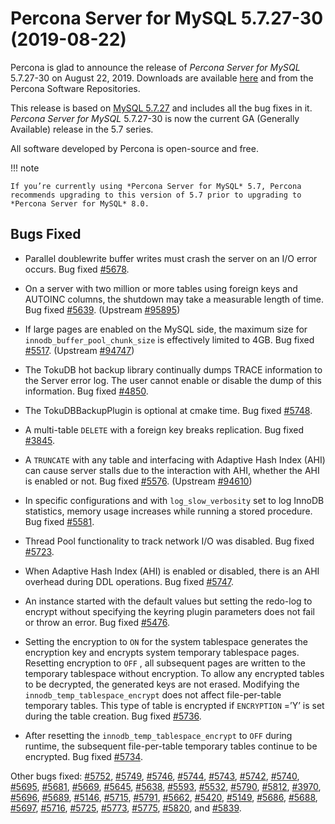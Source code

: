 # Percona Server for MySQL 5.7.27-30 (2019-08-22)

Percona is glad to announce the release of *Percona Server for MySQL* 5.7.27-30 on August 22, 2019. Downloads are available [here](http://www.percona.com/downloads/Percona-Server-5.7/Percona-Server-5.7.27-30/)
and from the Percona Software Repositories.

This release is based on [MySQL 5.7.27](https://dev.mysql.com/doc/relnotes/mysql/5.7/en/news-5-7-27.html) and includes all the bug fixes in it. *Percona Server for MySQL* 5.7.27-30 is now the current GA
(Generally Available) release in the 5.7 series.

All software developed by Percona is open-source and free.

!!! note

    If you’re currently using *Percona Server for MySQL* 5.7, Percona recommends upgrading to this version of 5.7 prior to upgrading to *Percona Server for MySQL* 8.0.

## Bugs Fixed

* Parallel doublewrite buffer writes must crash the server on an I/O error occurs. Bug fixed [#5678](https://jira.percona.com/browse/PS-5678).

* On a server with two million or more tables using foreign keys and AUTOINC columns, the shutdown may take a measurable length of time. Bug fixed [#5639](https://jira.percona.com/browse/PS-5639). (Upstream [#95895](http://bugs.mysql.com/bug.php?id=95895))

* If large pages are enabled on the MySQL side, the maximum size for `innodb_buffer_pool_chunk_size` is effectively limited to 4GB. Bug fixed [#5517](https://jira.percona.com/browse/PS-5517). (Upstream [#94747](http://bugs.mysql.com/bug.php?id=94747))

* The TokuDB hot backup library continually dumps TRACE information to the Server error log. The user cannot enable or disable the dump of this information. Bug fixed [#4850](https://jira.percona.com/browse/PS-4850).

* The TokuDBBackupPlugin is optional at cmake time. Bug fixed [#5748](https://jira.percona.com/browse/PS-5748).

* A multi-table `DELETE` with a foreign key breaks replication. Bug fixed [#3845](https://jira.percona.com/browse/PS-3845).

* A `TRUNCATE` with any table and interfacing with Adaptive Hash Index (AHI) can cause server stalls due to the interaction with AHI, whether the AHI is enabled or not. Bug fixed [#5576](https://jira.percona.com/browse/PS-5576). (Upstream [#94610](http://bugs.mysql.com/bug.php?id=94610))

* In specific configurations and with `log_slow_verbosity` set to log InnoDB statistics, memory usage increases while running a stored procedure.  Bug fixed [#5581](https://jira.percona.com/browse/PS-5581).

* Thread Pool functionality to track network I/O was disabled.  Bug fixed [#5723](https://jira.percona.com/browse/PS-5723).

* When Adaptive Hash Index (AHI) is enabled or disabled, there is an AHI overhead during DDL operations. Bug fixed [#5747](https://jira.percona.com/browse/PS-5747).

* An instance started with the default values but setting the redo-log to encrypt without specifying the keyring plugin parameters does not fail or throw an error. Bug fixed [#5476](https://jira.percona.com/browse/PS-5476).

* Setting the encryption to `ON` for the system tablespace generates the encryption key and encrypts system temporary tablespace pages. Resetting encryption to `OFF` , all subsequent pages are written to the temporary tablespace without encryption. To allow any encrypted tables to be decrypted, the generated keys are not erased. Modifying the `innodb_temp_tablespace_encrypt` does not affect file-per-table temporary tables. This type of table is encrypted if `ENCRYPTION` =’Y’ is set during the table creation. Bug fixed [#5736](https://jira.percona.com/browse/PS-5736).

* After resetting the  `innodb_temp_tablespace_encrypt` to `OFF` during runtime, the subsequent file-per-table temporary tables continue to be encrypted. Bug fixed [#5734](https://jira.percona.com/browse/PS-5734).

Other bugs fixed:
[#5752](https://jira.percona.com/browse/PS-5752),
[#5749](https://jira.percona.com/browse/PS-5749),
[#5746](https://jira.percona.com/browse/PS-5746),
[#5744](https://jira.percona.com/browse/PS-5744),
[#5743](https://jira.percona.com/browse/PS-5743),
[#5742](https://jira.percona.com/browse/PS-5742),
[#5740](https://jira.percona.com/browse/PS-5740),
[#5695](https://jira.percona.com/browse/PS-5695),
[#5681](https://jira.percona.com/browse/PS-5681),
[#5669](https://jira.percona.com/browse/PS-5669),
[#5645](https://jira.percona.com/browse/PS-5645),
[#5638](https://jira.percona.com/browse/PS-5638),
[#5593](https://jira.percona.com/browse/PS-5593),
[#5532](https://jira.percona.com/browse/PS-5532),
[#5790](https://jira.percona.com/browse/PS-5790),
[#5812](https://jira.percona.com/browse/PS-5812),
[#3970](https://jira.percona.com/browse/PS-3970),
[#5696](https://jira.percona.com/browse/PS-5696),
[#5689](https://jira.percona.com/browse/PS-5689),
[#5146](https://jira.percona.com/browse/PS-5146),
[#5715](https://jira.percona.com/browse/PS-5715),
[#5791](https://jira.percona.com/browse/PS-5791),
[#5662](https://jira.percona.com/browse/PS-5662),
[#5420](https://jira.percona.com/browse/PS-5420),
[#5149](https://jira.percona.com/browse/PS-5149),
[#5686](https://jira.percona.com/browse/PS-5686),
[#5688](https://jira.percona.com/browse/PS-5688),
[#5697](https://jira.percona.com/browse/PS-5697),
[#5716](https://jira.percona.com/browse/PS-5716),
[#5725](https://jira.percona.com/browse/PS-5725),
[#5773](https://jira.percona.com/browse/PS-5773),
[#5775](https://jira.percona.com/browse/PS-5775),
[#5820](https://jira.percona.com/browse/PS-5820), and
[#5839](https://jira.percona.com/browse/PS-5839).